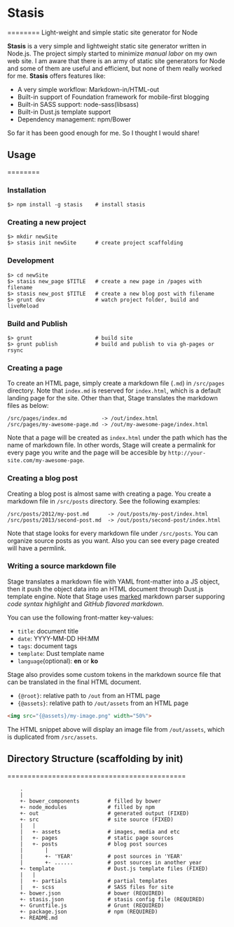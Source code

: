 # Stasis
========
Light-weight and simple static site generator for Node

__Stasis__ is a very simple and lightweight static site generator written in Node.js. The project simply started to minimize _manual labor_ on my own web site. I am aware that there is an army of static site generators for Node and some of them are useful and efficient, but none of them really worked for me. __Stasis__ offers features like:

- A very simple workflow: Markdown-in/HTML-out
- Built-in support of Foundation framework for mobile-first blogging
- Built-in SASS support: node-sass(libsass)
- Built-in Dust.js template support
- Dependency management: npm/Bower

So far it has been good enough for me. So I thought I would share!


## Usage
========
    
### Installation
    $> npm install -g stasis    # install stasis

### Creating a new project
    $> mkdir newSite
    $> stasis init newSite      # create project scaffolding

### Development
    $> cd newSite
    $> stasis new_page $TITLE   # create a new page in /pages with filename
    $> stasis new_post $TITLE   # create a new blog post with filename
    $> grunt dev                # watch project folder, build and liveReload

### Build and Publish
    $> grunt                    # build site
    $> grunt publish            # build and publish to via gh-pages or rsync

### Creating a page
To create an HTML page, simply create a markdown file (`.md`) in `/src/pages` directory. Note that `index.md` is reserved for `index.html`, which is a default landing page for the site. Other than that, Stage translates the markdown files as below:

    /src/pages/index.md           -> /out/index.html
    /src/pages/my-awesome-page.md -> /out/my-awesome-page/index.html

Note that a page will be created as `index.html` under the path which has the name of markdown file. In other words, Stage will create a permalink for every page you write and the page will be accesible by `http://your-site.com/my-awesome-page`.

### Creating a blog post
Creating a blog post is almost same with creating a page. You create a markdown file in `/src/posts` directory. See the following examples:

    /src/posts/2012/my-post.md      -> /out/posts/my-post/index.html
    /src/posts/2013/second-post.md  -> /out/posts/second-post/index.html

Note that stage looks for every markdown file under `/src/posts`. You can organize source posts as you want. Also you can see every page created will have a permlink.

### Writing a source markdown file
Stage translates a markdown file with YAML front-matter into a JS object, then it push the object data into an HTML document through Dust.js template engine. Note that Stage uses [marked](https://github.com/chjj/marked) markdown parser supporing _code syntax highlight_ and _GitHub flavored markdown_.

You can use the following front-matter key-values:
- `title`: document title
- `date`: YYYY-MM-DD HH:MM
- `tags`: document tags
- `template`: Dust template name
- `language`(optional): __en__ or __ko__ 

Stage also provides some custom tokens in the markdown source file that can be translated in the final HTML document.
- `{@root}`: relative path to `/out` from an HTML page
- `{@assets}`: relative path to `/out/assets` from an HTML page

```html
<img src="{@assets}/my-image.png" width="50%">
```

The HTML snippet above will display an image file from `/out/assets`, which is duplicated from `/src/assets`.


## Directory Structure (scaffolding by init)
============================================

        .
        |
        +- bower_components         # filled by bower
        +- node_modules             # filled by npm
        +- out                      # generated output (FIXED)
        +- src                      # site source (FIXED)
        |   |
        |   +- assets               # images, media and etc
        |   +- pages                # static page sources
        |   +- posts                # blog post sources
        |       |
        |       +- 'YEAR'           # post sources in 'YEAR'
        |       +- ......           # post sources in another year
        +- template                 # Dust.js template files (FIXED)
        |   |
        |   +- partials             # partial templates
        |   +- scss                 # SASS files for site
        +- bower.json               # bower (REQUIRED)
        +- stasis.json              # stasis config file (REQUIRED)
        +- Gruntfile.js             # Grunt (REQUIRED)
        +- package.json             # npm (REQUIRED)
        +- README.md


